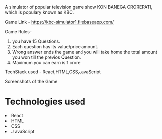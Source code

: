  A simulator of popular television game show KON BANEGA CROREPATI, which is populary known as KBC.

 Game Link - 
  https://kbc-simulator1.firebaseapp.com/
 
 Game Rules-
 1) you have 15 Questions.
 2) Each question has its value/price amount.
 3) Wrong answer ends the game and you will take home the total amount you won till the previos Question.
 4) Maximum you can earn is 1 crore.

TechStack used - React,HTML,CSS,JavaScript

Screenshots of the Game

<h1>Technologies used</h1>
<ul></ul>
 <li> React</li> 
 <li> HTML</li> 
 <li> CSS</li> 
 <li> J avaScript</li> 
